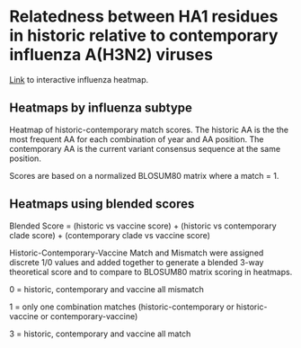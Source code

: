 # Relatedness between HA1 residues in historic relative to contemporary influenza A(H3N2) viruses

[Link](https://tindale.shinyapps.io/influenza_relatedness/) to interactive influenza heatmap.

## Heatmaps by influenza subtype

Heatmap of historic-contemporary match scores. The historic AA is the the most frequent AA for each combination of year and AA position. The contemporary AA is the current variant consensus sequence at the same position.

Scores are based on a normalized BLOSUM80 matrix where a match = 1.

## Heatmaps using blended scores

Blended Score = (historic vs vaccine score) + (historic vs contemporary clade score) + (contemporary clade vs vaccine score)

Historic-Contemporary-Vaccine Match and Mismatch were assigned discrete 1/0 values and added together to generate a blended 3-way theoretical score and to compare to BLOSUM80 matrix scoring in heatmaps.

0 = historic, contemporary and vaccine all mismatch

1 = only one combination matches (historic-contemporary or historic-vaccine or contemporary-vaccine)

3 = historic, contemporary and vaccine all match
